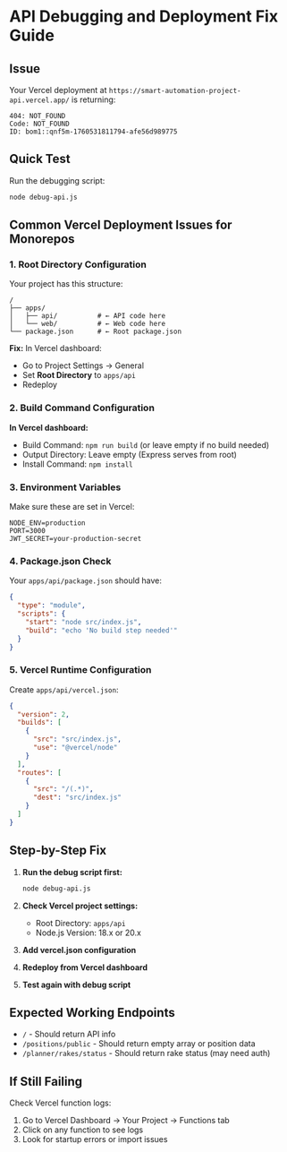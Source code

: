 # API Debugging and Deployment Fix Guide

## Issue
Your Vercel deployment at `https://smart-automation-project-api.vercel.app/` is returning:
```
404: NOT_FOUND
Code: NOT_FOUND
ID: bom1::qnf5m-1760531811794-afe56d989775
```

## Quick Test
Run the debugging script:
```bash
node debug-api.js
```

## Common Vercel Deployment Issues for Monorepos

### 1. Root Directory Configuration
Your project has this structure:
```
/
├── apps/
│   ├── api/          # ← API code here
│   └── web/          # ← Web code here
└── package.json      # ← Root package.json
```

**Fix:** In Vercel dashboard:
- Go to Project Settings → General
- Set **Root Directory** to `apps/api`
- Redeploy

### 2. Build Command Configuration
**In Vercel dashboard:**
- Build Command: `npm run build` (or leave empty if no build needed)
- Output Directory: Leave empty (Express serves from root)
- Install Command: `npm install`

### 3. Environment Variables
Make sure these are set in Vercel:
```
NODE_ENV=production
PORT=3000
JWT_SECRET=your-production-secret
```

### 4. Package.json Check
Your `apps/api/package.json` should have:
```json
{
  "type": "module",
  "scripts": {
    "start": "node src/index.js",
    "build": "echo 'No build step needed'"
  }
}
```

### 5. Vercel Runtime Configuration
Create `apps/api/vercel.json`:
```json
{
  "version": 2,
  "builds": [
    {
      "src": "src/index.js",
      "use": "@vercel/node"
    }
  ],
  "routes": [
    {
      "src": "/(.*)",
      "dest": "src/index.js"
    }
  ]
}
```

## Step-by-Step Fix

1. **Run the debug script first:**
   ```bash
   node debug-api.js
   ```

2. **Check Vercel project settings:**
   - Root Directory: `apps/api`
   - Node.js Version: 18.x or 20.x

3. **Add vercel.json configuration**

4. **Redeploy from Vercel dashboard**

5. **Test again with debug script**

## Expected Working Endpoints
- `/` - Should return API info
- `/positions/public` - Should return empty array or position data
- `/planner/rakes/status` - Should return rake status (may need auth)

## If Still Failing
Check Vercel function logs:
1. Go to Vercel Dashboard → Your Project → Functions tab
2. Click on any function to see logs
3. Look for startup errors or import issues